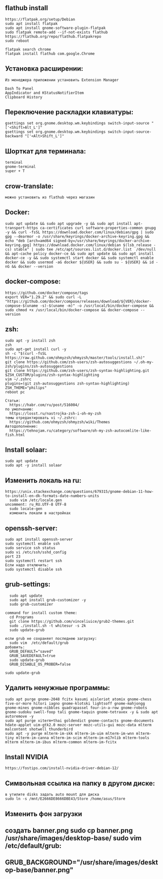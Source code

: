 ## flathub install
```
https://flatpak.org/setup/Debian
sudo apt install flatpak
sudo apt install gnome-software-plugin-flatpak
sudo flatpak remote-add --if-not-exists flathub https://flathub.org/repo/flathub.flatpakrepo
sudo reboot

flatpak search chrome
flatpak install flathub com.google.Chrome 
```

## Установка расширении:
```
Из менеджера приложении установить Extension Manager

Dash To Panel
AppIndicator and KStatusNotifierItem
Clipboard History
```

## Переключение раскладки клавиатуры:
```
gsettings set org.gnome.desktop.wm.keybindings switch-input-source "['<Shift>Alt_L']"
gsettings set org.gnome.desktop.wm.keybindings switch-input-source-backward "['<Alt>Shift_L']"
```

## Шорткат для терминала:
```
terminal
gnome-terminal
super + T
```

## crow-translate:
```
можно установить из flathub через магазин
```

## Docker:
```
sudo apt update && sudo apt upgrade -y && sudo apt install apt-transport-https ca-certificates curl software-properties-common gnupg -y && curl -fsSL https://download.docker.com/linux/debian/gpg | sudo gpg --dearmor -o /usr/share/keyrings/docker-archive-keyring.gpg && echo "deb [arch=amd64 signed-by=/usr/share/keyrings/docker-archive-keyring.gpg] https://download.docker.com/linux/debian $(lsb_release -cs) stable" | sudo tee /etc/apt/sources.list.d/docker.list  /dev/null && apt-cache policy docker-ce && sudo apt update && sudo apt install docker-ce -y && sudo systemctl start docker && sudo systemctl enable docker && sudo usermod -aG docker ${USER} && sudo su - ${USER} && id -nG && docker --version
```

## docker-compose:
```
https://github.com/docker/compose/tags
export VER="1.29.2" && sudo curl -L "https://github.com/docker/compose/releases/download/${VER}/docker-compose-$(uname -s)-$(uname -m)" -o /usr/local/bin/docker-compose && sudo chmod +x /usr/local/bin/docker-compose && docker-compose --version
```

## zsh:
```
sudo apt -y install zsh
zsh
sudo apt-get install curl -y
sh -c "$(curl -fsSL https://raw.github.com/ohmyzsh/ohmyzsh/master/tools/install.sh)"
git clone https://github.com/zsh-users/zsh-autosuggestions ~/.oh-my-zsh/plugins/zsh-autosuggestions
git clone https://github.com/zsh-users/zsh-syntax-highlighting.git $ZSH_CUSTOM/plugins/zsh-syntax-highlighting
vim ~/.zshrc 
plugins=(git zsh-autosuggestions zsh-syntax-highlighting)
ZSH_THEME="philips"
reboot pc

Статьи:
  https://habr.com/ru/post/516004/
по умолчанию:
  https://losst.ru/nastrojka-zsh-i-oh-my-zsh
темы отредактировать vi ~/.zshrc:
  https://github.com/ohmyzsh/ohmyzsh/wiki/Themes
Автодополнение:
  https://tehnojam.ru/category/software/oh-my-zsh-autocomlite-like-fish.html
```

## Install solaar:
```
sudo apt update
sudo apt -y install solaar
```

## Изменить локаль на ru:
```
https://unix.stackexchange.com/questions/679315/gnome-debian-11-how-to-install-en-dk-formats-date-numbers-units
  sudo vim /etc/locale.gen
uncomment: ru_RU.UTF-8 UTF-8
  sudo locale-gen
  изменить локали в настройках
```

## openssh-server:
```
sudo apt install openssh-server
sudo systemctl enable ssh
sudo service ssh status 
sudo vi /etc/ssh/sshd_config
port 23
sudo systemctl restart ssh
Если надо отключить:
sudo systemctl disable ssh
```

## grub-settings:
```
  sudo apt update
  sudo apt install grub-customizer -y
  sudo grub-customizer

command for install custom theme:
  cd Programs
  git clone https://github.com/vinceliuice/grub2-themes.git
  sudo ./install.sh -t whitesur -s 2k
  sudo update-grub

если grub не сохраняет последнею загрузку:
  sudo vim  /etc/default/grub 
добавить:
  GRUB_DEFAULT="saved"
  GRUB_SAVEDEFAULT=true
  sudo update-grub  
  GRUB_DISABLE_OS_PROBER=false
  
sudo update-grub
```

## Удалить ненужные программы:
```
sudo apt purge gnome-2048 fcitx kasumi aisleriot atomix gnome-chess five-or-more hitori iagno gnome-klotski lightsoff gnome-mahjongg gnome-mines gnome-nibbles quadrapassel four-in-a-row gnome-robots gnome-sudoku swell-foop tali gnome-taquin gnome-tetravex -y & sudo apt autoremove -y
sudo apt purge xiterm+thai goldendict gnome-contacts gnome-documents hdate-applet uim-gtk2.0 mozc-server mozc-utils-gui mozc-data mlterm malcontent shotwell thunderbird
sudo apt -y purge mlterm-im-skk mlterm-im-uim mlterm-im-wnn mlterm-tiny mlterm-im-canna mlterm-im-scim mlterm-im-m17nlib mlterm-tools mlterm mlterm-im-ibus mlterm-common mlterm-im-fcitx
```

## Install NVIDIA 
```
https://fostips.com/install-nvidia-driver-debian-12/
```

## Символьная ссылка на папку в другом диске:
```
в утилите disks задать auto mount для диска
sudo ln -s /mnt/E2666DE8666DBE43/Store /home/asus/Store
```

## Изменить фон загрузки
создать banner.png
sudo cp banner.png /usr/share/images/desktop-base/
sudo vim /etc/default/grub:
-------------------------------------------------------------
GRUB_BACKGROUND="/usr/share/images/desktop-base/banner.png"
-------------------------------------------------------------
